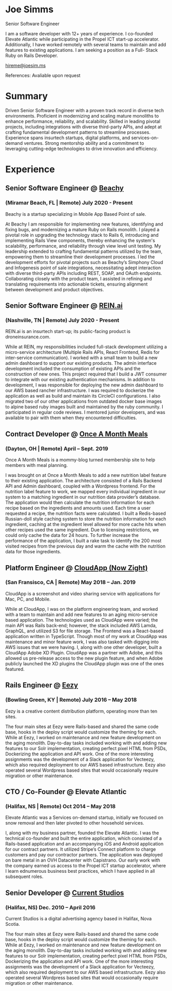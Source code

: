 # Joe Simms
Senior Software Engineer

I am a software developer with 12+ years of experience. I co-founded Elevate Atlantic while participating in the Propel ICT start-up accelerator. Additionally, I have worked remotely with several teams to maintain and add features to existing applications. I am seeking a position as a Full- Stack Ruby on Rails Developer.

[hireme@joesim.ms](mailto:hireme@joesim.ms)

References: Avaliable upon request

# Summary

Driven Senior Software Engineer with a proven track record in diverse tech environments.
Proficient in modernizing and scaling mature monoliths to enhance performance, reliability, and scalability. Skilled in leading pivotal projects, including integrations with diverse third-party APIs, and adept at crafting fundamental development patterns to streamline processes. Experience spans insurtech startups, digital platforms, and services-on-demand ventures. Strong mentorship ability and a commitment to leveraging cutting-edge technologies to drive innovation and efficiency.

# Experience

## Senior Software Engineer @ [Beachy](https://www.beachyapp.com) 
### (Miramar Beach, FL | Remote)  July 2020 - Present
Beachy is a startup specializing in Mobile App Based Point of sale.

At Beachy I am responsible for implementing new features, identifying and fixing bugs, and modernizing a mature Ruby on Rails monolith. I played a pivotal role in upgrading the technology stack to Rails 6, introducing and implementing Rails View components, thereby enhancing the system's scalability, performance, and reliability through view level unit testing. My leadership extended to crafting fundamental patterns utilized by the team, empowering them to streamline their development processes. I led the development efforts for pivotal projects such as Beachy’s Simphony Cloud and Infogenesis point of sale integrations, necessitating adept interaction with diverse third-party APIs including REST, SOAP, and OAuth endpoints. Collaborating closely with the product team, I assisted in refining and translating requirements into actionable tickets, ensuring alignment between development and product objectives.

## Senior Software Engineer @ [REIN.ai](https://www.rein.ai)
### (Nashville, TN | Remote)  July 2020 - Present
REIN.ai is an insurtech start-up; its public-facing product is droneinsurance.com.

While at REIN, my responsibilities included full-stack development utilizing a micro-service architecture (Multiple Rails APIs, React Frontend, Redis for inter-service communication). I worked with a small team to build a new admin dashboard to support our existing products. The admin interface development included the consumption of existing APIs and the construction of new ones. This project required that I build a JWT consumer to integrate with our existing authentication mechanisms. In addition to development, I was responsible for deploying the new admin dashboard to our AWS based rancher infrastructure. I was required to dockerize the application as well as build and maintain its CircleCI configurations. I also migrated two of our other applications from outdated docker base images to alpine based ruby images built and maintained by the ruby community. I participated in regular code reviews. I mentored junior developers, and was available to pair with them when they encountered difficulties.

## Contract Developer @ [Once A Month Meals](https://onceamonthmeals.com)
### (Dayton, OH | Remote)  April – Sept. 2019
Once A Month Meals is a mommy-blog turned membership site to help members with meal planning.

I was brought on at Once a Month Meals to add a new nutrition label feature to their existing application. The architecture consisted of a Rails Backend API and Admin dashboard, coupled with a Wordpress frontend. For the nutrition label feature to work, we mapped every individual ingredient in our system to a matching ingredient in our nutrition data provider’s database. The application would then calculate the nutrition information for each recipe based on the ingredients and amounts used. Each time a user requested a recipe, the nutrition facts were calculated. I built a Redis-based Russian-doll style caching system to store the nutrition information for each ingredient, caching at the ingredient level allowed for more cache hits when other recipes used the same ingredient. Due to licensing restrictions, we could only cache the data for 24 hours. To further increase the performance of the application, I built a rake task to identify the 200 most visited recipes from the previous day and warm the cache with the nutrition data for those ingredients.

## Platform Engineer  @ [CloudApp (Now Zight)](https://zight.com)
### (San Fransisco, CA | Remote)  May 2018 – Jan. 2019
CloudApp is a screenshot and video sharing service with applications for Mac, PC, and Mobile.

While at CloudApp, I was on the platform engineering team, and worked with a team to maintain and add new features to an aging micro-service based application. The technologies used as CloudApp were varied; the main API was Rails back-end; however, the stack included AWS Lamda, GraphQL, and utilized S3 for file storage. The Frontend was a React-based application written in TypeScript. Though most of my work at CloudApp was maintenance and minor feature work, I was also tasked with digging into AWS issues that we were having. I, along with one other developer, built a CloudApp Adobe XD Plugin. CloudApp was a partner with Adobe, and this allowed us pre-release access to the new plugin feature, and when Adobe publicly launched the XD plugins the CloudApp plugin was one of the ones featured.

## Rails Engineer @ [Eezy](https://eezy.com)
### (Bowling Green, KY | Remote)  July 2016 – May 2018
Eezy is a creative content distribution platform, operating more than ten sites.

The four main sites at Eezy were Rails-based and shared the same code base, hooks in the deploy script would customize the theming for each. While at Eezy, I worked on maintenance and new feature development on the aging monolith. Day-to-day tasks included working with and adding new features to our Solr implementation, creating perfect pixel HTML from PSDs, Dockerizing the application and API work. One of the more interesting assignments was the development of a Slack application for Vecteezy, which also required deployment to our AWS based infrastructure. Eezy also operated several Wordpress based sites that would occasionally require migration or other maintenance.

## CTO / Co-Founder @ Elevate Atlantic
### (Halifax, NS | Remote) Oct 2014 – May 2018
Elevate Atlantic was a Services on-demand startup, initially we focused on snow removal and then later pivoted to other household services.

I, along with my business partner, founded the Elevate Atlantic. I was the technical co-founder and built the entire application, which consisted of a Rails-based application and an accompanying iOS and Android application for our contract partners. It utilized Stripe’s Connect platform to charge customers and pay our contractor partners. The application was deployed on bare metal in an OVH Datacenter with Capistrano. Our early work with the company earned us access to the Propel ICT startup accelerator, where I learn ednumerous business best practices, which I have applied in all subsequent roles.

## Senior Developer @ [Current Studios](https://www.currentstudios.com)
### (Halifax, NS)  Dec. 2010 – April 2016
Current Studios is a digital advertising agency based in Halifax, Nova Scotia.

The four main sites at Eezy were Rails-based and shared the same code base, hooks in the deploy script would customize the theming for each. While at Eezy, I worked on maintenance and new feature development on the aging monolith. Day-to-day tasks included working with and adding new features to our Solr implementation, creating perfect pixel HTML from PSDs, Dockerizing the application and API work. One of the more interesting assignments was the development of a Slack application for Vecteezy, which also required deployment to our AWS based infrastructure. Eezy also operated several Wordpress based sites that would occasionally require migration or other maintenance.
